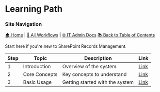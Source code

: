 # Learning Path

### Site Navigation
[🏠 Home](../README.md) | [📂 All Workflows](../users/users.md) | [⚙ IT Admin Docs](../it-admins/README.md)
[📚 Back to Table of Contents](../learning-path/0-tableofcontents.md)

Start here if you're new to SharePoint Records Management.

| **Step** | **Topic** | **Description** | **Link** |
|---|---|---|---|
| 1 | Introduction | Overview of the system | [Link](1-introduction.md) |
| 2 | Core Concepts | Key concepts to understand | [Link](2-core-concepts.md) |
| 3 | Basic Usage | Getting started with the system | [Link](3-basic-usage.md) |